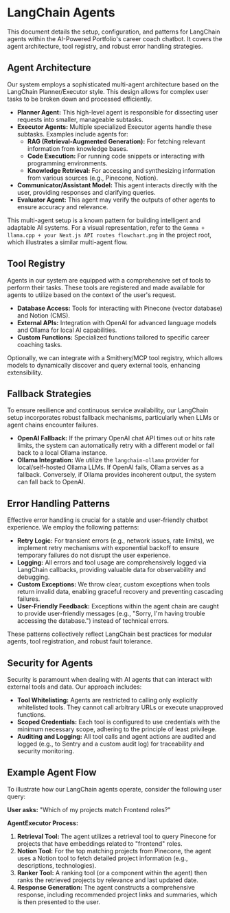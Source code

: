 # LangChain Agents

This document details the setup, configuration, and patterns for LangChain agents within the AI-Powered Portfolio's career coach chatbot. It covers the agent architecture, tool registry, and robust error handling strategies.

## Agent Architecture

Our system employs a sophisticated multi-agent architecture based on the LangChain Planner/Executor style. This design allows for complex user tasks to be broken down and processed efficiently.

*   **Planner Agent:** This high-level agent is responsible for dissecting user requests into smaller, manageable subtasks.
*   **Executor Agents:** Multiple specialized Executor agents handle these subtasks. Examples include agents for:
    *   **RAG (Retrieval-Augmented Generation):** For fetching relevant information from knowledge bases.
    *   **Code Execution:** For running code snippets or interacting with programming environments.
    *   **Knowledge Retrieval:** For accessing and synthesizing information from various sources (e.g., Pinecone, Notion).
*   **Communicator/Assistant Model:** This agent interacts directly with the user, providing responses and clarifying queries.
*   **Evaluator Agent:** This agent may verify the outputs of other agents to ensure accuracy and relevance.

This multi-agent setup is a known pattern for building intelligent and adaptable AI systems. For a visual representation, refer to the `Gemma + llama.cpp + your Next.js API routes flowchart.png` in the project root, which illustrates a similar multi-agent flow.

## Tool Registry

Agents in our system are equipped with a comprehensive set of tools to perform their tasks. These tools are registered and made available for agents to utilize based on the context of the user's request.

*   **Database Access:** Tools for interacting with Pinecone (vector database) and Notion (CMS).
*   **External APIs:** Integration with OpenAI for advanced language models and Ollama for local AI capabilities.
*   **Custom Functions:** Specialized functions tailored to specific career coaching tasks.

Optionally, we can integrate with a Smithery/MCP tool registry, which allows models to dynamically discover and query external tools, enhancing extensibility.

## Fallback Strategies

To ensure resilience and continuous service availability, our LangChain setup incorporates robust fallback mechanisms, particularly when LLMs or agent chains encounter failures.

*   **OpenAI Fallback:** If the primary OpenAI chat API times out or hits rate limits, the system can automatically retry with a different model or fall back to a local Ollama instance.
*   **Ollama Integration:** We utilize the `langchain-ollama` provider for local/self-hosted Ollama LLMs. If OpenAI fails, Ollama serves as a fallback. Conversely, if Ollama provides incoherent output, the system can fall back to OpenAI.

## Error Handling Patterns

Effective error handling is crucial for a stable and user-friendly chatbot experience. We employ the following patterns:

*   **Retry Logic:** For transient errors (e.g., network issues, rate limits), we implement retry mechanisms with exponential backoff to ensure temporary failures do not disrupt the user experience.
*   **Logging:** All errors and tool usage are comprehensively logged via LangChain callbacks, providing valuable data for observability and debugging.
*   **Custom Exceptions:** We throw clear, custom exceptions when tools return invalid data, enabling graceful recovery and preventing cascading failures.
*   **User-Friendly Feedback:** Exceptions within the agent chain are caught to provide user-friendly messages (e.g., "Sorry, I'm having trouble accessing the database.") instead of technical errors.

These patterns collectively reflect LangChain best practices for modular agents, tool registration, and robust fault tolerance.

## Security for Agents

Security is paramount when dealing with AI agents that can interact with external tools and data. Our approach includes:

*   **Tool Whitelisting:** Agents are restricted to calling only explicitly whitelisted tools. They cannot call arbitrary URLs or execute unapproved functions.
*   **Scoped Credentials:** Each tool is configured to use credentials with the minimum necessary scope, adhering to the principle of least privilege.
*   **Auditing and Logging:** All tool calls and agent actions are audited and logged (e.g., to Sentry and a custom audit log) for traceability and security monitoring.

## Example Agent Flow

To illustrate how our LangChain agents operate, consider the following user query:

**User asks:** "Which of my projects match Frontend roles?"

**AgentExecutor Process:**

1.  **Retrieval Tool:** The agent utilizes a retrieval tool to query Pinecone for projects that have embeddings related to "frontend" roles.
2.  **Notion Tool:** For the top matching projects from Pinecone, the agent uses a Notion tool to fetch detailed project information (e.g., descriptions, technologies).
3.  **Ranker Tool:** A ranking tool (or a component within the agent) then ranks the retrieved projects by relevance and last updated date.
4.  **Response Generation:** The agent constructs a comprehensive response, including recommended project links and summaries, which is then presented to the user.